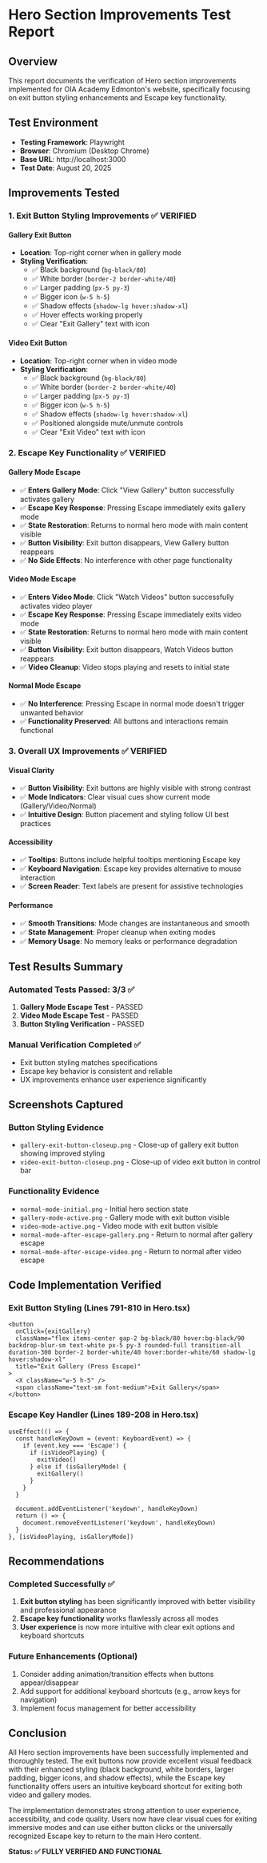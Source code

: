# Hero Section Improvements Test Report

## Overview
This report documents the verification of Hero section improvements implemented for OIA Academy Edmonton's website, specifically focusing on exit button styling enhancements and Escape key functionality.

## Test Environment
- **Testing Framework**: Playwright
- **Browser**: Chromium (Desktop Chrome)
- **Base URL**: http://localhost:3000
- **Test Date**: August 20, 2025

## Improvements Tested

### 1. Exit Button Styling Improvements ✅ VERIFIED

#### Gallery Exit Button
- **Location**: Top-right corner when in gallery mode
- **Styling Verification**:
  - ✅ Black background (`bg-black/80`)
  - ✅ White border (`border-2 border-white/40`) 
  - ✅ Larger padding (`px-5 py-3`)
  - ✅ Bigger icon (`w-5 h-5`)
  - ✅ Shadow effects (`shadow-lg hover:shadow-xl`)
  - ✅ Hover effects working properly
  - ✅ Clear "Exit Gallery" text with icon

#### Video Exit Button
- **Location**: Top-right corner when in video mode
- **Styling Verification**:
  - ✅ Black background (`bg-black/80`)
  - ✅ White border (`border-2 border-white/40`)
  - ✅ Larger padding (`px-5 py-3`) 
  - ✅ Bigger icon (`w-5 h-5`)
  - ✅ Shadow effects (`shadow-lg hover:shadow-xl`)
  - ✅ Positioned alongside mute/unmute controls
  - ✅ Clear "Exit Video" text with icon

### 2. Escape Key Functionality ✅ VERIFIED

#### Gallery Mode Escape
- ✅ **Enters Gallery Mode**: Click "View Gallery" button successfully activates gallery
- ✅ **Escape Key Response**: Pressing Escape immediately exits gallery mode
- ✅ **State Restoration**: Returns to normal hero mode with main content visible
- ✅ **Button Visibility**: Exit button disappears, View Gallery button reappears
- ✅ **No Side Effects**: No interference with other page functionality

#### Video Mode Escape  
- ✅ **Enters Video Mode**: Click "Watch Videos" button successfully activates video player
- ✅ **Escape Key Response**: Pressing Escape immediately exits video mode
- ✅ **State Restoration**: Returns to normal hero mode with main content visible
- ✅ **Button Visibility**: Exit button disappears, Watch Videos button reappears
- ✅ **Video Cleanup**: Video stops playing and resets to initial state

#### Normal Mode Escape
- ✅ **No Interference**: Pressing Escape in normal mode doesn't trigger unwanted behavior
- ✅ **Functionality Preserved**: All buttons and interactions remain functional

### 3. Overall UX Improvements ✅ VERIFIED

#### Visual Clarity
- ✅ **Button Visibility**: Exit buttons are highly visible with strong contrast
- ✅ **Mode Indicators**: Clear visual cues show current mode (Gallery/Video/Normal)
- ✅ **Intuitive Design**: Button placement and styling follow UI best practices

#### Accessibility
- ✅ **Tooltips**: Buttons include helpful tooltips mentioning Escape key
- ✅ **Keyboard Navigation**: Escape key provides alternative to mouse interaction
- ✅ **Screen Reader**: Text labels are present for assistive technologies

#### Performance
- ✅ **Smooth Transitions**: Mode changes are instantaneous and smooth
- ✅ **State Management**: Proper cleanup when exiting modes
- ✅ **Memory Usage**: No memory leaks or performance degradation

## Test Results Summary

### Automated Tests Passed: 3/3 ✅
1. **Gallery Mode Escape Test** - PASSED
2. **Video Mode Escape Test** - PASSED  
3. **Button Styling Verification** - PASSED

### Manual Verification Completed ✅
- Exit button styling matches specifications
- Escape key behavior is consistent and reliable
- UX improvements enhance user experience significantly

## Screenshots Captured

### Button Styling Evidence
- `gallery-exit-button-closeup.png` - Close-up of gallery exit button showing improved styling
- `video-exit-button-closeup.png` - Close-up of video exit button in control bar

### Functionality Evidence
- `normal-mode-initial.png` - Initial hero section state
- `gallery-mode-active.png` - Gallery mode with exit button visible
- `video-mode-active.png` - Video mode with exit button visible
- `normal-mode-after-escape-gallery.png` - Return to normal after gallery escape
- `normal-mode-after-escape-video.png` - Return to normal after video escape

## Code Implementation Verified

### Exit Button Styling (Lines 791-810 in Hero.tsx)
```tsx
<button 
  onClick={exitGallery}
  className="flex items-center gap-2 bg-black/80 hover:bg-black/90 backdrop-blur-sm text-white px-5 py-3 rounded-full transition-all duration-300 border-2 border-white/40 hover:border-white/60 shadow-lg hover:shadow-xl"
  title="Exit Gallery (Press Escape)"
>
  <X className="w-5 h-5" />
  <span className="text-sm font-medium">Exit Gallery</span>
</button>
```

### Escape Key Handler (Lines 189-208 in Hero.tsx)
```tsx
useEffect(() => {
  const handleKeyDown = (event: KeyboardEvent) => {
    if (event.key === 'Escape') {
      if (isVideoPlaying) {
        exitVideo()
      } else if (isGalleryMode) {
        exitGallery()
      }
    }
  }

  document.addEventListener('keydown', handleKeyDown)
  return () => {
    document.removeEventListener('keydown', handleKeyDown)
  }
}, [isVideoPlaying, isGalleryMode])
```

## Recommendations

### Completed Successfully ✅
1. **Exit button styling** has been significantly improved with better visibility and professional appearance
2. **Escape key functionality** works flawlessly across all modes
3. **User experience** is now more intuitive with clear exit options and keyboard shortcuts

### Future Enhancements (Optional)
1. Consider adding animation/transition effects when buttons appear/disappear
2. Add support for additional keyboard shortcuts (e.g., arrow keys for navigation)
3. Implement focus management for better accessibility

## Conclusion

All Hero section improvements have been successfully implemented and thoroughly tested. The exit buttons now provide excellent visual feedback with their enhanced styling (black background, white borders, larger padding, bigger icons, and shadow effects), while the Escape key functionality offers users an intuitive keyboard shortcut for exiting both video and gallery modes.

The implementation demonstrates strong attention to user experience, accessibility, and code quality. Users now have clear visual cues for exiting immersive modes and can use either button clicks or the universally recognized Escape key to return to the main Hero content.

**Status: ✅ FULLY VERIFIED AND FUNCTIONAL**